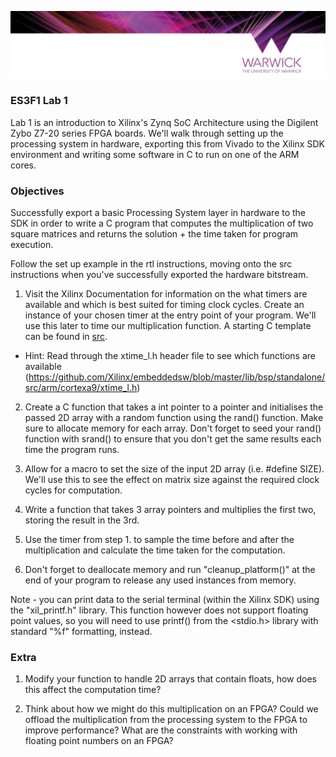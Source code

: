 <p align="center"> 
<img src="img/banner.png">
</p>

### ES3F1 Lab 1

Lab 1 is an introduction to Xilinx's Zynq SoC Architecture using the Digilent Zybo Z7-20 series FPGA boards. We'll walk through setting up the processing system in hardware, exporting this from Vivado to the Xilinx SDK environment and writing some software in C to run on one of the ARM cores.

### Objectives

Successfully export a basic Processing System layer in hardware to the SDK in order to write a C program that computes the multiplication of two square matrices and returns the solution + the time taken for program execution.

Follow the set up example in the rtl instructions, moving onto the src instructions when you've successfully exported the hardware bitstream.

1. Visit the Xilinx Documentation for information on the what timers are available and which is best suited for timing clock cycles. Create an instance of your chosen timer at the entry point of your program. We'll use this later to time our multiplication function. A starting C template can be found in [src](src).

- Hint: Read through the xtime_l.h header file to see which functions are available (https://github.com/Xilinx/embeddedsw/blob/master/lib/bsp/standalone/src/arm/cortexa9/xtime_l.h)

2. Create a C function that takes a int pointer to a pointer and initialises the passed 2D array with a random function using the rand() function. Make sure to allocate memory for each array. Don't forget to seed your rand() function with srand() to ensure that you don't get the same results each time the program runs.

3. Allow for a macro to set the size of the input 2D array (i.e. #define SIZE). We'll use this to see the effect on matrix size against the required clock cycles for computation.

4. Write a function that takes 3 array pointers and multiplies the first two, storing the result in the 3rd.

5. Use the timer from step 1. to sample the time before and after the multiplication and calculate the time taken for the computation.

6. Don't forget to deallocate memory and run "cleanup_platform()" at the end of your program to release any used instances from memory.

Note - you can print data to the serial terminal (within the Xilinx SDK) using the "xil_printf.h" library. This function however does not support floating point values, so you will need to use printf() from the <stdio.h> library with standard "%f" formatting, instead.

### Extra

1. Modify your function to handle 2D arrays that contain floats, how does this affect the computation time? 

2. Think about how we might do this multiplication on an FPGA? Could we offload the multiplication from the processing system to the FPGA to improve performance? What are the constraints with working with floating point numbers on an FPGA? 
